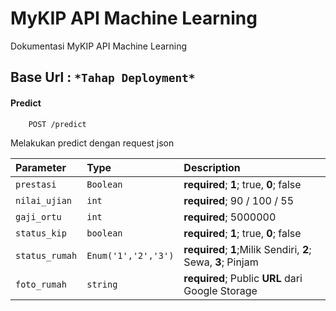 # MyKIP API Machine Learning

Dokumentasi MyKIP API Machine Learning

## Base Url : `*Tahap Deployment*`

#### Predict


```http
    POST /predict
```
Melakukan predict dengan request json

| Parameter    | Type               | Description                |
| :--------    | :-------           | :------------------------- |
|`prestasi`    | `Boolean`          | **required**; **1**; true, **0**; false  |
|`nilai_ujian` | `int`              | **required**; 90 / 100 / 55 |
|`gaji_ortu`   | `int`              | **required**; 5000000 |
|`status_kip`  | `boolean`          |**required**; **1**; true, **0**; false |
|`status_rumah`| `Enum('1','2','3')`|**required**; **1**;Milik Sendiri, **2**; Sewa, **3**; Pinjam |
| `foto_rumah` | `string`           | **required**; Public **URL** dari Google Storage |



